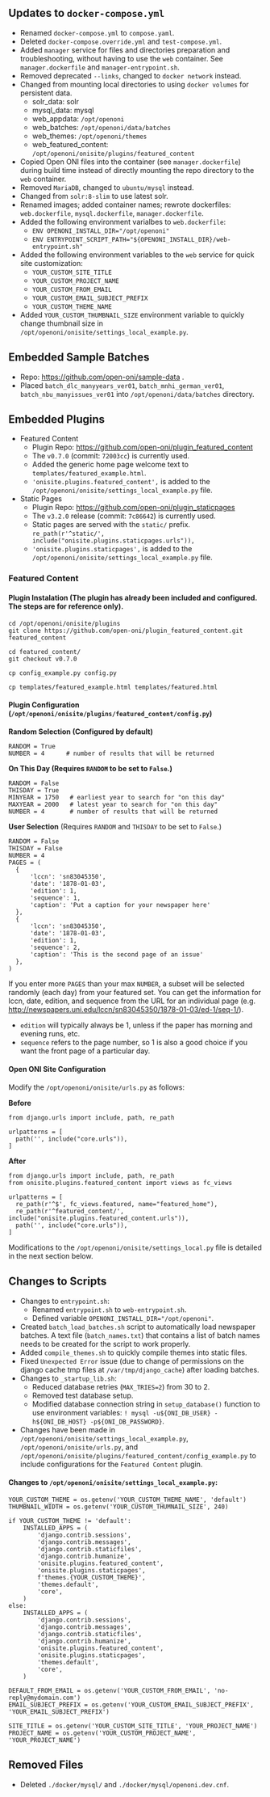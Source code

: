 ## Updates to `docker-compose.yml`
- Renamed `docker-compose.yml` to `compose.yaml`.
- Deleted `docker-compose.override.yml` and `test-compose.yml`.
- Added `manager` service for files and directories preparation and troubleshooting, without having to use the `web` container. See `manager.dockerfile` and `manager-entrypoint.sh`.
- Removed deprecated `--links`, changed to `docker network` instead.
- Changed from mounting local directories to using `docker volumes` for persistent data.
    - solr_data: solr
    - mysql_data: mysql
    - web_appdata: `/opt/openoni`
    - web_batches: `/opt/openoni/data/batches`
    - web_themes: `/opt/openoni/themes`
    - web_featured_content: `/opt/openoni/onisite/plugins/featured_content`
- Copied Open ONI files into the container (see `manager.dockerfile`) during build time instead of directly mounting the repo directory to the `web` container.
- Removed `MariaDB`, changed to `ubuntu/mysql` instead.
- Changed from `solr:8-slim` to use latest solr.
- Renamed images; added container names; rewrote dockerfiles: `web.dockerfile`, `mysql.dockerfile`, `manager.dockerfile`.
- Added the following environment varialbes to `web.dockerfile`:
    - `ENV OPENONI_INSTALL_DIR="/opt/openoni"`
    - `ENV ENTRYPOINT_SCRIPT_PATH="${OPENONI_INSTALL_DIR}/web-entrypoint.sh"`
- Added the following environment variables to the `web` service for quick site customization:
    - `YOUR_CUSTOM_SITE_TITLE`
    - `YOUR_CUSTOM_PROJECT_NAME`
    - `YOUR_CUSTOM_FROM_EMAIL`
    - `YOUR_CUSTOM_EMAIL_SUBJECT_PREFIX`
    - `YOUR_CUSTOM_THEME_NAME`
- Added `YOUR_CUSTOM_THUMBNAIL_SIZE` environment variable to quickly change thumbnail size in `/opt/openoni/onisite/settings_local_example.py`.

## Embedded Sample Batches
- Repo: https://github.com/open-oni/sample-data .
- Placed `batch_dlc_manyyears_ver01`, `batch_mnhi_german_ver01`, `batch_nbu_manyissues_ver01` into `/opt/openoni/data/batches` directory.

## Embedded Plugins
- Featured Content
    - Plugin Repo: https://github.com/open-oni/plugin_featured_content
    - The `v0.7.0` (commit: `72003cc`) is currently used.
    - Added the generic home page welcome text to `templates/featured_example.html`.
    - `'onisite.plugins.featured_content',` is added to the `/opt/openoni/onisite/settings_local_example.py` file.
- Static Pages
    - Plugin Repo: https://github.com/open-oni/plugin_staticpages
    - The `v3.2.0` release (commit: `7c86642`) is currently used.
    - Static pages are served with the `static/` prefix. `re_path(r'^static/', include("onisite.plugins.staticpages.urls")),`
    - `'onisite.plugins.staticpages',` is added to the `/opt/openoni/onisite/settings_local_example.py` file.

### Featured Content

#### Plugin Instalation (The plugin has already been included and configured. The steps are for reference only).
```
cd /opt/openoni/onisite/plugins
git clone https://github.com/open-oni/plugin_featured_content.git featured_content

cd featured_content/
git checkout v0.7.0

cp config_example.py config.py

cp templates/featured_example.html templates/featured.html
```

#### Plugin Configuration (`/opt/openoni/onisite/plugins/featured_content/config.py`)

**Random Selection (Configured by default)**
```
RANDOM = True
NUMBER = 4      # number of results that will be returned
```


**On This Day (Requires `RANDOM` to be set to `False`.)**
```
RANDOM = False
THISDAY = True
MINYEAR = 1750   # earliest year to search for "on this day"
MAXYEAR = 2000   # latest year to search for "on this day"
NUMBER = 4       # number of results that will be returned
```

**User Selection** (Requires `RANDOM` and `THISDAY` to be set to `False`.)
```
RANDOM = False
THISDAY = False
NUMBER = 4
PAGES = (
  {
      'lccn': 'sn83045350',
      'date': '1878-01-03',
      'edition': 1,
      'sequence': 1,
      'caption': 'Put a caption for your newspaper here'
  },
  {
      'lccn': 'sn83045350',
      'date': '1878-01-03',
      'edition': 1,
      'sequence': 2,
      'caption': 'This is the second page of an issue'
  },
)
```

If you enter more `PAGES` than your max `NUMBER`, a subset will be selected randomly (each day) from your featured set. You can get the information for lccn, date, edition, and sequence from the URL for an individual page (e.g. http://newspapers.uni.edu/lccn/sn83045350/1878-01-03/ed-1/seq-1/).

- `edition` will typically always be 1, unless if the paper has morning and evening runs, etc.
- `sequence` refers to the page number, so 1 is also a good choice if you want the front page of a particular day.

#### Open ONI Site Configuration

Modify the `/opt/openoni/onisite/urls.py` as follows:

**Before**
```
from django.urls import include, path, re_path

urlpatterns = [
  path('', include("core.urls")),
]
```

**After**
```
from django.urls import include, path, re_path
from onisite.plugins.featured_content import views as fc_views

urlpatterns = [
  re_path(r'^$', fc_views.featured, name="featured_home"),
  re_path(r'^featured_content/', include("onisite.plugins.featured_content.urls")),
  path('', include("core.urls")),
]
```

Modifications to the `/opt/openoni/onisite/settings_local.py` file is detailed in the next section below.

## Changes to Scripts
- Changes to `entrypoint.sh`:
    - Renamed `entrypoint.sh` to `web-entrypoint.sh`.
    - Defined variable `OPENONI_INSTALL_DIR="/opt/openoni"`.
- Created `batch_load_batches.sh` script to automatically load newspaper batches. A text file (`batch_names.txt`) that contains a list of batch names needs to be created for the script to work properly.
- Added `compile_themes.sh` to quickly compile themes into static files.
- Fixed `Unexpected Error` issue (due to change of permissions on the django cache tmp files at `/var/tmp/django_cache`) after loading batches.
- Changes to `_startup_lib.sh`:
    - Reduced database retries (`MAX_TRIES=2`) from 30 to 2.
    - Removed test database setup.
    - Modified database connection string in `setup_database()` function to use environment variables: `! mysql -u${ONI_DB_USER} -h${ONI_DB_HOST} -p${ONI_DB_PASSWORD}`.
- Changes have been made in `/opt/openoni/onisite/settings_local_example.py`, `/opt/openoni/onisite/urls.py`, and `/opt/openoni/onisite/plugins/featured_content/config_example.py` to include configurations for the `Featured Content` plugin.

#### Changes to `/opt/openoni/onisite/settings_local_example.py`:
```
YOUR_CUSTOM_THEME = os.getenv('YOUR_CUSTOM_THEME_NAME', 'default')
THUMBNAIL_WIDTH = os.getenv('YOUR_CUSTOM_THUMNAIL_SIZE', 240)

if YOUR_CUSTOM_THEME != 'default':
    INSTALLED_APPS = (
        'django.contrib.sessions',
        'django.contrib.messages',
        'django.contrib.staticfiles',
        'django.contrib.humanize',
        'onisite.plugins.featured_content',
        'onisite.plugins.staticpages',
        f'themes.{YOUR_CUSTOM_THEME}',
        'themes.default',
        'core',
    )
else:
    INSTALLED_APPS = (
        'django.contrib.sessions',
        'django.contrib.messages',
        'django.contrib.staticfiles',
        'django.contrib.humanize',
        'onisite.plugins.featured_content',
        'onisite.plugins.staticpages',
        'themes.default',
        'core',
    )

DEFAULT_FROM_EMAIL = os.getenv('YOUR_CUSTOM_FROM_EMAIL', 'no-reply@mydomain.com')
EMAIL_SUBJECT_PREFIX = os.getenv('YOUR_CUSTOM_EMAIL_SUBJECT_PREFIX', 'YOUR_EMAIL_SUBJECT_PREFIX')

SITE_TITLE = os.getenv('YOUR_CUSTOM_SITE_TITLE', 'YOUR_PROJECT_NAME')
PROJECT_NAME = os.getenv('YOUR_CUSTOM_PROJECT_NAME', 'YOUR_PROJECT_NAME')
```

## Removed Files
- Deleted `./docker/mysql/` and `./docker/mysql/openoni.dev.cnf`.